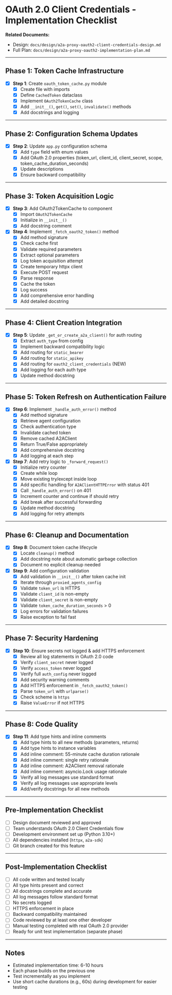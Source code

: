 # OAuth 2.0 Client Credentials - Implementation Checklist

**Related Documents:**
- Design: `docs/design/a2a-proxy-oauth2-client-credentials-design.md`
- Full Plan: `docs/design/a2a-proxy-oauth2-implementation-plan.md`

---

## Phase 1: Token Cache Infrastructure

- [x] **Step 1**: Create `oauth_token_cache.py` module
  - [x] Create file with imports
  - [x] Define `CachedToken` dataclass
  - [x] Implement `OAuth2TokenCache` class
  - [x] Add `__init__()`, `get()`, `set()`, `invalidate()` methods
  - [x] Add docstrings and logging

---

## Phase 2: Configuration Schema Updates

- [x] **Step 2**: Update `app.py` configuration schema
  - [x] Add `type` field with enum values
  - [x] Add OAuth 2.0 properties (token_url, client_id, client_secret, scope, token_cache_duration_seconds)
  - [x] Update descriptions
  - [x] Ensure backward compatibility

---

## Phase 3: Token Acquisition Logic

- [x] **Step 3**: Add OAuth2TokenCache to component
  - [x] Import `OAuth2TokenCache`
  - [x] Initialize in `__init__()`
  - [x] Add docstring comment

- [x] **Step 4**: Implement `_fetch_oauth2_token()` method
  - [x] Add method signature
  - [x] Check cache first
  - [x] Validate required parameters
  - [x] Extract optional parameters
  - [x] Log token acquisition attempt
  - [x] Create temporary httpx client
  - [x] Execute POST request
  - [x] Parse response
  - [x] Cache the token
  - [x] Log success
  - [x] Add comprehensive error handling
  - [x] Add detailed docstring

---

## Phase 4: Client Creation Integration

- [x] **Step 5**: Update `_get_or_create_a2a_client()` for auth routing
  - [x] Extract `auth_type` from config
  - [x] Implement backward compatibility logic
  - [x] Add routing for `static_bearer`
  - [x] Add routing for `static_apikey`
  - [x] Add routing for `oauth2_client_credentials` (NEW)
  - [x] Add logging for each auth type
  - [x] Update method docstring

---

## Phase 5: Token Refresh on Authentication Failure

- [x] **Step 6**: Implement `_handle_auth_error()` method
  - [x] Add method signature
  - [x] Retrieve agent configuration
  - [x] Check authentication type
  - [x] Invalidate cached token
  - [x] Remove cached A2AClient
  - [x] Return True/False appropriately
  - [x] Add comprehensive docstring
  - [x] Add logging at each step

- [x] **Step 7**: Add retry logic to `_forward_request()`
  - [x] Initialize retry counter
  - [x] Create while loop
  - [x] Move existing try/except inside loop
  - [x] Add specific handling for `A2AClientHTTPError` with status 401
  - [x] Call `_handle_auth_error()` on 401
  - [x] Increment counter and continue if should retry
  - [x] Add break after successful forwarding
  - [x] Update method docstring
  - [x] Add logging for retry attempts

---

## Phase 6: Cleanup and Documentation

- [x] **Step 8**: Document token cache lifecycle
  - [x] Locate `cleanup()` method
  - [x] Add docstring note about automatic garbage collection
  - [x] Document no explicit cleanup needed

- [x] **Step 9**: Add configuration validation
  - [x] Add validation in `__init__()` after token cache init
  - [x] Iterate through `proxied_agents_config`
  - [x] Validate `token_url` is HTTPS
  - [x] Validate `client_id` is non-empty
  - [x] Validate `client_secret` is non-empty
  - [x] Validate `token_cache_duration_seconds` > 0
  - [x] Log errors for validation failures
  - [x] Raise exception to fail fast

---

## Phase 7: Security Hardening

- [x] **Step 10**: Ensure secrets not logged & add HTTPS enforcement
  - [x] Review all log statements in OAuth 2.0 code
  - [x] Verify `client_secret` never logged
  - [x] Verify `access_token` never logged
  - [x] Verify full `auth_config` never logged
  - [x] Add security warning comments
  - [x] Add HTTPS enforcement in `_fetch_oauth2_token()`
  - [x] Parse `token_url` with `urlparse()`
  - [x] Check scheme is `https`
  - [x] Raise `ValueError` if not HTTPS

---

## Phase 8: Code Quality

- [x] **Step 11**: Add type hints and inline comments
  - [x] Add type hints to all new methods (parameters, returns)
  - [x] Add type hints to instance variables
  - [x] Add inline comment: 55-minute cache duration rationale
  - [x] Add inline comment: single retry rationale
  - [x] Add inline comment: A2AClient removal rationale
  - [x] Add inline comment: asyncio.Lock usage rationale
  - [x] Verify all log messages use standard format
  - [x] Verify all log messages use appropriate levels
  - [x] Add/verify docstrings for all new methods

---

## Pre-Implementation Checklist

- [ ] Design document reviewed and approved
- [ ] Team understands OAuth 2.0 Client Credentials flow
- [ ] Development environment set up (Python 3.10+)
- [ ] All dependencies installed (`httpx`, `a2a-sdk`)
- [ ] Git branch created for this feature

---

## Post-Implementation Checklist

- [ ] All code written and tested locally
- [ ] All type hints present and correct
- [ ] All docstrings complete and accurate
- [ ] All log messages follow standard format
- [ ] No secrets logged
- [ ] HTTPS enforcement in place
- [ ] Backward compatibility maintained
- [ ] Code reviewed by at least one other developer
- [ ] Manual testing completed with real OAuth 2.0 provider
- [ ] Ready for unit test implementation (separate phase)

---

## Notes

- Estimated implementation time: 6-10 hours
- Each phase builds on the previous one
- Test incrementally as you implement
- Use short cache durations (e.g., 60s) during development for easier testing
